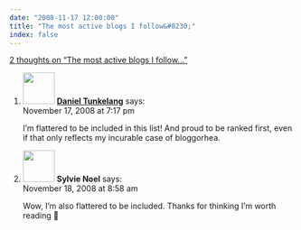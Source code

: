```yaml
---
date: "2008-11-17 12:00:00"
title: "The most active blogs I follow&#8230;"
index: false
---
```


[2 thoughts on &ldquo;The most active blogs I follow&#8230;&rdquo;](/lemire/blog/2008/11-17-the-most-active-blogs-i-follow)

<ol class="comment-list">
<li id="comment-50263" class="comment even thread-even depth-1">
<div class="comment-author vcard">
<img alt src="https://secure.gravatar.com/avatar/e9a1ce0b75918ac8c05ae1e83ebeab69?s=56&#038;d=mm&#038;r=g" srcset="https://secure.gravatar.com/avatar/e9a1ce0b75918ac8c05ae1e83ebeab69?s=112&#038;d=mm&#038;r=g 2x" class="avatar avatar-56 photo" height="56" width="56" decoding="async" /> <b class="fn"><a href="http://thenoisychannel.com/" class="url" rel="ugc external nofollow">Daniel Tunkelang</a></b> <span class="says">says:</span> </div>
<div class="comment-metadata"><time datetime="2008-11-17T19:17:52+00:00">November 17, 2008 at 7:17 pm</time></a> </div>
<div class="comment-content">
<p>I&rsquo;m flattered to be included in this list! And proud to be ranked first, even if that only reflects my incurable case of bloggorhea.</p>
</div>
</li>
<li id="comment-50264" class="comment odd alt thread-odd thread-alt depth-1">
<div class="comment-author vcard">
<img alt src="https://secure.gravatar.com/avatar/ed7e4cf9e8ba22e8a8f7e4e01e036708?s=56&#038;d=mm&#038;r=g" srcset="https://secure.gravatar.com/avatar/ed7e4cf9e8ba22e8a8f7e4e01e036708?s=112&#038;d=mm&#038;r=g 2x" class="avatar avatar-56 photo" height="56" width="56" decoding="async" /> <b class="fn">Sylvie Noel</b> <span class="says">says:</span> </div>
<div class="comment-metadata"><time datetime="2008-11-18T08:58:38+00:00">November 18, 2008 at 8:58 am</time></a> </div>
<div class="comment-content">
<p>Wow, I&rsquo;m also flattered to be included. Thanks for thinking I&rsquo;m worth reading 🙂</p>
</div>
</li>
</ol>
